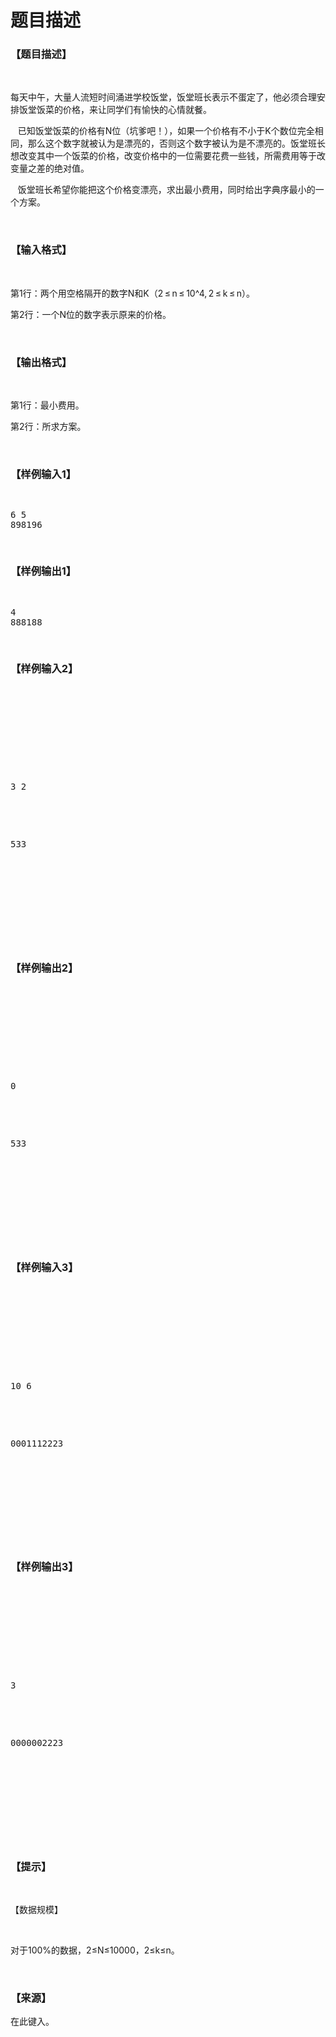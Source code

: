 # 题目描述


<h3>
【题目描述】
</h3>
<p>
<br/>
</p>
<p>
每天中午，大量人流短时间涌进学校饭堂，饭堂班长表示不蛋定了，他必须合理安排饭堂饭菜的价格，来让同学们有愉快的心情就餐。
</p>
<p>
   已知饭堂饭菜的价格有N位（坑爹吧！），如果一个价格有不小于K个数位完全相同，那么这个数字就被认为是漂亮的，否则这个数字被认为是不漂亮的。饭堂班长想改变其中一个饭菜的价格，改变价格中的一位需要花费一些钱，所需费用等于改变量之差的绝对值。
</p>
<p>
   饭堂班长希望你能把这个价格变漂亮，求出最小费用，同时给出字典序最小的一个方案。
</p>
<p>
<br/>
</p>
<h3>
【输入格式】
</h3>
<p>
<br/>
</p>
<p>
第1行：两个用空格隔开的数字N和K（2 ≤ n ≤ 10^4, 2 ≤ k ≤ n）。
</p>
<p>
第2行：一个N位的数字表示原来的价格。
</p>
<p>
<br/>
</p>
<h3>
【输出格式】
</h3>
<p>
<br/>
</p>
<p>
第1行：最小费用。
</p>
<p>
第2行：所求方案。
</p>
<p>
<br/>
</p>
<h3>
【样例输入1】
</h3>
<pre><p>
6 5
898196
</p>
</pre>
<h3>
【样例输出1】
</h3>
<pre><p>
4
888188
</p>
</pre>
<h3>
【样例输入2】
</h3>
<pre><p>
<br/>

</p>

<p>
3 2
</p>

<p>
533
</p>

<p>
<br/>

</p>
</pre>
<h3>
【样例输出2】
</h3>
<pre><p>
<br/>

</p>

<p>
0
</p>

<p>
533
</p>

<p>
<br/>

</p>
</pre>
<h3>
【样例输入3】
</h3>
<pre><p>
<br/>

</p>

<p>
10 6
</p>

<p>
0001112223
</p>

<p>
<br/>

</p>
</pre>
<h3>
【样例输出3】
</h3>
<pre><p>
<br/>

</p>

<p>
3
</p>

<p>
0000002223
</p>

<p>
<br/>

</p>
</pre>
<h3>
【提示】
</h3>
<p>
<br/>
</p>
<p>
【数据规模】
</p>
<p>
<br/>
</p>
<p>
对于100%的数据，2≤N≤10000，2≤k≤n。
</p>
<p>
<br/>
</p>
<h3>
【来源】
</h3>
<p>
在此键入。
</p>
